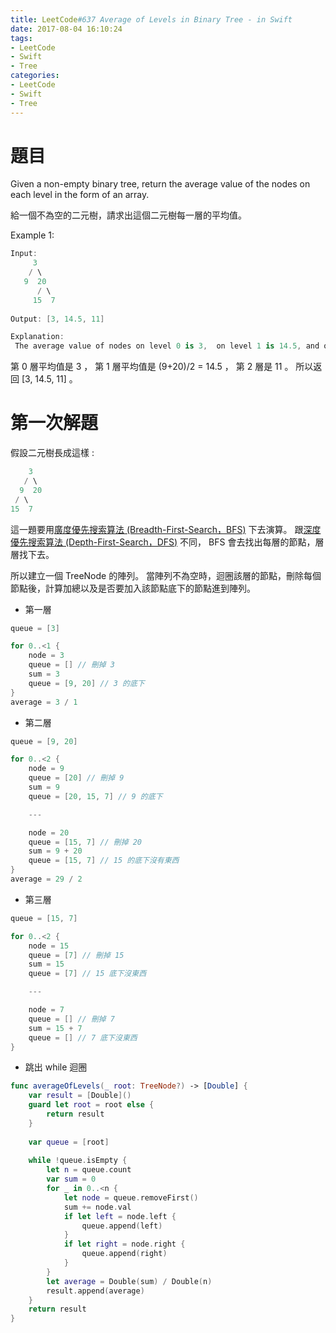 ```yaml
---
title: LeetCode#637 Average of Levels in Binary Tree - in Swift
date: 2017-08-04 16:10:24
tags:
- LeetCode
- Swift
- Tree
categories: 
- LeetCode
- Swift
- Tree
---
```


# 題目
 
Given a non-empty binary tree, return the average value of the nodes on each level in the form of an array.
 
給一個不為空的二元樹，請求出這個二元樹每一層的平均值。


Example 1:
``` swift
Input:
     3
    / \
   9  20
      / \
     15  7
 
Output: [3, 14.5, 11]

Explanation:
 The average value of nodes on level 0 is 3,  on level 1 is 14.5, and on level 2 is 11. Hence return [3, 14.5, 11].
```

第 0 層平均值是 3 ， 第 1 層平均值是 (9+20)/2 = 14.5 ， 第 2 層是 11 。
 所以返回 [3, 14.5, 11] 。


# 第一次解題

假設二元樹長成這樣 :
``` swift
    3
   / \
  9  20
 / \
15  7
```

這一題要用[廣度優先搜索算法 (Breadth-First-Search，BFS)](https://goo.gl/WuKxn1) 下去演算。
跟[深度優先搜索算法 (Depth-First-Search，DFS)](https://goo.gl/ZPk1Ek) 不同， BFS 會去找出每層的節點，層層找下去。

所以建立一個 TreeNode 的陣列。
當陣列不為空時，迴圈該層的節點，刪除每個節點後，計算加總以及是否要加入該節點底下的節點進到陣列。

* 第一層
``` swift
queue = [3]

for 0..<1 {
	node = 3
	queue = [] // 刪掉 3
	sum = 3
	queue = [9, 20] // 3 的底下
}
average = 3 / 1
```

* 第二層
``` swift
queue = [9, 20]

for 0..<2 {
	node = 9
	queue = [20] // 刪掉 9
	sum = 9
	queue = [20, 15, 7] // 9 的底下

	---

	node = 20
	queue = [15, 7] // 刪掉 20
	sum = 9 + 20
	queue = [15, 7] // 15 的底下沒有東西
}
average = 29 / 2
```

* 第三層
``` swift
queue = [15, 7]

for 0..<2 {
	node = 15
	queue = [7] // 刪掉 15
	sum = 15
	queue = [7] // 15 底下沒東西

	---

	node = 7
	queue = [] // 刪掉 7
	sum = 15 + 7
	queue = [] // 7 底下沒東西
}
```

* 跳出 while 迴圈


``` swift
func averageOfLevels(_ root: TreeNode?) -> [Double] {
    var result = [Double]()
    guard let root = root else {
        return result
    }
    
    var queue = [root]
    
    while !queue.isEmpty {
        let n = queue.count
        var sum = 0
        for _ in 0..<n {
            let node = queue.removeFirst()
            sum += node.val
            if let left = node.left {
                queue.append(left)
            }
            if let right = node.right {
                queue.append(right)
            }
        }
        let average = Double(sum) / Double(n)
        result.append(average)
    }
    return result
}
```









